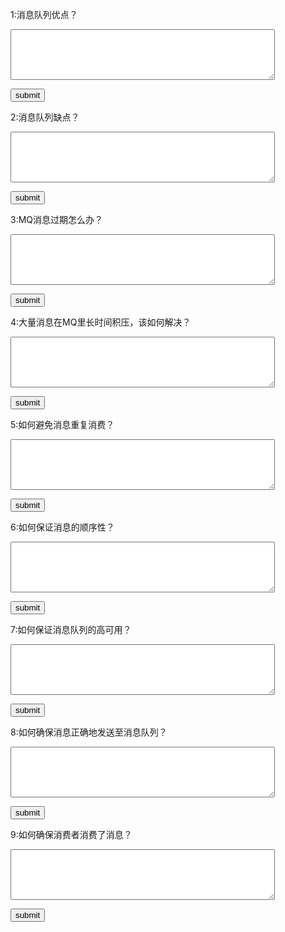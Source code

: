 1:消息队列优点？<p/>
<textarea rows="5" cols="50" id="mq1">
</textarea>
<button onclick="alert(document.getElementById('mq1').value==
'解耦，消峰，异步'?'正确':'错误')">
submit</button>

2:消息队列缺点？<p/>
<textarea rows="5" cols="50" id="mq2">
</textarea>
<button onclick="alert(document.getElementById('mq2').value==
'增加系统复杂性，降低可用性'?'正确':'错误')">
submit</button>

3:MQ消息过期怎么办？<p/>
<textarea rows="5" cols="50" id="mq3">
</textarea>
<button onclick="alert(document.getElementById('mq3').value==
'丢弃，重新发送，延迟处理，增加消费者'?'正确':'错误')">
submit</button>

4:大量消息在MQ里长时间积压，该如何解决？<p/>
<textarea rows="5" cols="50" id="mq4">
</textarea>
<button onclick="alert(document.getElementById('mq4').value==
'增加集群节点，增加消费者，增加队列容积，熔断'?'正确':'错误')">
submit</button>

5:如何避免消息重复消费？<p/>
<textarea rows="5" cols="50" id="mq5">
</textarea>
<button onclick="alert(document.getElementById('mq5').value==
'幂等性（全局ID，数据库唯一约束，版本号）'?'正确':'错误')">
submit</button>

6:如何保证消息的顺序性？<p/>
<textarea rows="5" cols="50" id="mq6"></textarea>
<button onclick="alert(document.getElementById('mq6').value==
'1.将有相关性的数据顺序写入同一个partition中去，然后指定消费者消费的patition，
2.是在消费者内部，消费者采用多线程消费消息之前，将相同订单ID的数据，订单ID数据hash一下写入同一个内存队列（是有顺序的），然后交给线程去处理'?'正确':'错误')">
submit</button>

7:如何保证消息队列的高可用？<p/>
<textarea rows="5" cols="50" id="mq7">
</textarea><p/>
<button onclick="alert(document.getElementById('mq7').value==
'多副本机制，以kafka为例，一个broker包含多个topic，一个topic包含多个partition，一条数据会复制到多个partition'?'正确':'错误')">
submit</button>

8:如何确保消息正确地发送至消息队列？<p/>
<textarea rows="5" cols="50" id="mq8">
</textarea><p/>
<button onclick="alert(document.getElementById('mq8').value==
'生产者发送消息给消息队列，队列持久化并复制多个副本后返回ack给生产者，如生产者未收到ack，则重新发送，直到发送成功'?'正确':'错误')">
submit</button>

9:如何确保消费者消费了消息？<p/>
<textarea rows="5" cols="50" id="mq9">
</textarea><p/>
<button onclick="alert(document.getElementById('mq9').value==
'消费者消费完消息后，再发送ack给broker，broker收到ack后才删除消息'?'正确':'错误')">
submit</button>


